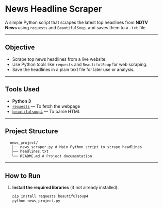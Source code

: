 #  News Headline Scraper

A simple Python script that scrapes the latest top headlines from **NDTV News** using `requests` and `BeautifulSoup`, and saves them to a `.txt` file.

---

##  Objective

- Scrape top news headlines from a live website.
- Use Python tools like `requests` and `BeautifulSoup` for web scraping.
- Save the headlines in a plain text file for later use or analysis.

---

##  Tools Used

- **Python 3**
- [`requests`](https://pypi.org/project/requests/) — To fetch the webpage
- [`beautifulsoup4`](https://pypi.org/project/beautifulsoup4/) — To parse HTML

---

##  Project Structure 
<pre> <code> news_project/ 
   ├── news_scraper.py # Main Python script to scrape headlines 
   ├── headlines.txt  
   └── README.md # Project documentation </code> </pre>


---

##  How to Run

1. **Install the required libraries** (if not already installed):

   ```bash
   pip install requests beautifulsoup4
   python news_project.py




